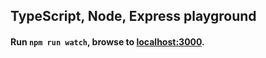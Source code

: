 ## TypeScript, Node, Express playground

#### Run ```npm run watch```, browse to [localhost:3000](http://localhost:3000).
